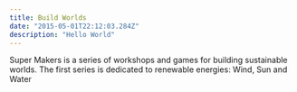 ```yaml
---
title: Build Worlds
date: "2015-05-01T22:12:03.284Z"
description: "Hello World"
---
```


Super Makers is a series of workshops and games for building sustainable worlds. The first series is dedicated to renewable energies: Wind, Sun and Water

<!-- [Link Sample](https://en.wikipedia.org/wiki/Salted_duck_egg). -->

<!-- ![image](./build-worlds.png#width=80%;justify-content=center;align-items=center;) -->

<!-- # H1 Header

## H2 Header

### H2 Header

###### Header 6 -->
